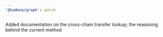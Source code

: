 ```yaml
---
'@kadena/graph': patch
---
```


Added documentation on the cross-chain transfer lookup; the reasoning behind the
current method
